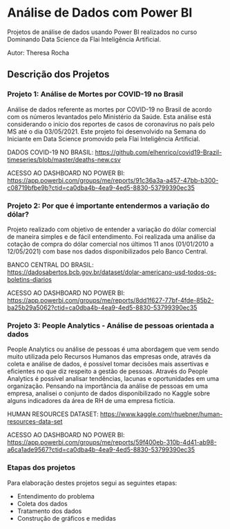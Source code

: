 # Análise de Dados com Power BI

Projetos de análise de dados usando Power BI realizados no curso Dominando Data Science da Flai Inteligência Artificial.

Autor: Theresa Rocha

## Descrição dos Projetos

### Projeto 1: Análise de Mortes por COVID-19 no Brasil

Análise de dados referente as mortes por COVID-19 no Brasil de acordo com os números levantados pelo Ministério da Saúde. Esta análise está considerando o início dos reportes de casos de coronavírus no país pelo MS até o dia 03/05/2021.
Este projeto foi desenvolvido na Semana do Iniciante em Data Science promovido pela Flai Inteligência Artificial.

DADOS COVID-19 NO BRASIL: https://github.com/elhenrico/covid19-Brazil-timeseries/blob/master/deaths-new.csv

ACESSO AO DASHBOARD NO POWER BI: https://app.powerbi.com/groups/me/reports/91c36a3a-a457-47bb-b300-c08719bfbe9b?ctid=ca0dba4b-4ea9-4ed5-8830-53799390ec35

### Projeto 2: Por que é importante entendermos a variação do dólar?

Projeto realizado com objetivo de entender a variação do dólar comercial de maneira simples e de fácil entendimento. Foi realizada uma análise da cotação de compra do dólar comercial nos últimos 11 anos (01/01/2010 a 12/05/2021) com base nos dados disponibilizados pelo Banco Central.

BANCO CENTRAL DO BRASIL: https://dadosabertos.bcb.gov.br/dataset/dolar-americano-usd-todos-os-boletins-diarios

ACESSO AO DASHBOARD NO POWER BI: https://app.powerbi.com/groups/me/reports/8dd1f627-77bf-4fde-85b2-ba25b29a5062?ctid=ca0dba4b-4ea9-4ed5-8830-53799390ec35

### Projeto 3: People Analytics - Análise de pessoas orientada a dados

People Analytics ou análise de pessoas é uma abordagem que vem sendo muito utilizada pelo Recursos Humanos das empresas onde, através da coleta e análise de dados, é possível tomar decisões mais assertivas e eficientes no que diz respeito a gestão de pessoas. Através do People Analytics é possível analisar tendências, lacunas e oportunidades em uma organização. Pensando na importância da análise de pessoas em uma empresa, analisei o conjunto de dados disponibilizado no Kaggle sobre alguns indicadores da área de RH de uma empresa fictícia.

HUMAN RESOURCES DATASET: https://www.kaggle.com/rhuebner/human-resources-data-set

ACESSO AO DASHBOARD NO POWER BI: https://app.powerbi.com/groups/me/reports/59f400eb-310b-4d41-ab98-a6ca1ade9567?ctid=ca0dba4b-4ea9-4ed5-8830-53799390ec35

### Etapas dos projetos

Para elaboração destes projetos segui as seguintes etapas:

- Entendimento do problema
- Coleta dos dados
- Tratamento dos dados
- Construção de gráficos e medidas



